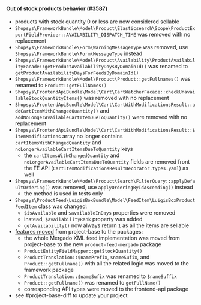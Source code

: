 #### Out of stock products behavior ([#3587](https://github.com/shopsys/shopsys/pull/3587))

-   products with stock quantity 0 or less are now considered sellable
-   `Shopsys\FrameworkBundle\Model\Product\Elasticsearch\Scope\ProductExportFieldProvider::AVAILABILITY_DISPATCH_TIME` was removed with no replacement
-   `Shopsys\FrameworkBundle\Form\WarningMessageType` was removed, use `Shopsys\FrameworkBundle\Form\MessageType` instead
-   `Shopsys\FrameworkBundle\Model\Product\Availability\ProductAvailabilityFacade::getProductAvailabilityDaysByDomainId()` was renamed to `getProductAvailabilityDaysForFeedsByDomainId()`
-   `Shopsys\FrameworkBundle\Model\Product\Product::getFullnames()` was renamed to `Product::getFullNames()`
-   `Shopsys\FrontendApiBundle\Model\Cart\CartWatcherFacade::checkUnavailableStockQuantityItems()` was removed with no replacement
-   `Shopsys\FrontendApiBundle\Model\Cart\CartWithModificationsResult::addCartItemWithChangedQuantity()` and `addNoLongerAvailableCartItemDueToQuantity()` were removed with no replacement
-   `Shopsys\FrontendApiBundle\Model\Cart\CartWithModificationsResult::$itemModifications` array no longer contains `cartItemsWithChangedQuantity` and `noLongerAvailableCartItemsDueToQuantity` keys
    -   the `cartItemsWithChangedQuantity` and `noLongerAvailableCartItemsDueToQuantity` fields are removed front the FE API (`CartItemModificationsResultDecorator.types.yaml`) as well
-   `Shopsys\FrameworkBundle\Model\Product\Search\FilterQuery::applyDefaultOrdering()` was removed, use `applyOrderingByIdAscending()` instead
    -   the method is used in tests only
-   `Shopsys\ProductFeed\LuigisBoxBundle\Model\FeedItem\LuigisBoxProductFeedItem` class was changed:
    -   `$isAvailable` and `$availableInDays` properties were removed
    -   instead, `$availabilityRank` property was added
    -   `getAvailability()` now always return `1` as all the items are sellable
-   [features moved](#movement-of-features-from-project-base-to-packages) from project-base to the packages:
    -   the whole Mergado XML feed implementation was moved from project-base to the new `product-feed-mergado` package
    -   `ProductEntityFieldMapper::getStockQuantity()`
    -   `ProductTranslation::$namePrefix`, `$nameSufix`, and `Product::getFullname()` with all the related logic was moved to the framework package
    -   `ProductTranslation::$nameSufix` was renamed to `$nameSuffix`
    -   `Product::getFullname()` was renamed to `getFullName()`
    -   corresponding API types were moved to the frontend-api package
-   see #project-base-diff to update your project

